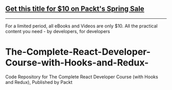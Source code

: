 ## [Get this title for $10 on Packt's Spring Sale](https://www.packt.com/V15482?utm_source=github&utm_medium=packt-github-repo&utm_campaign=spring_10_dollar_2022)
-----
For a limited period, all eBooks and Videos are only $10. All the practical content you need \- by developers, for developers

# The-Complete-React-Developer-Course-with-Hooks-and-Redux-
Code Repository for The Complete React Developer Course (with Hooks and Redux), Published by Packt
